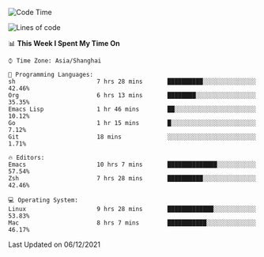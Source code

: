 <!--START_SECTION:waka-->
![Code Time](http://img.shields.io/badge/Code%20Time-466%20hrs%2030%20mins-blue)

![Lines of code](https://img.shields.io/badge/From%20Hello%20World%20I%27ve%20Written-21684%20lines%20of%20code-blue)

📊 **This Week I Spent My Time On** 

```text
⌚︎ Time Zone: Asia/Shanghai

💬 Programming Languages: 
sh                       7 hrs 28 mins       ██████████░░░░░░░░░░░░░░░   42.46% 
Org                      6 hrs 13 mins       ████████░░░░░░░░░░░░░░░░░   35.35% 
Emacs Lisp               1 hr 46 mins        ██░░░░░░░░░░░░░░░░░░░░░░░   10.12% 
Go                       1 hr 15 mins        █░░░░░░░░░░░░░░░░░░░░░░░░   7.12% 
Git                      18 mins             ░░░░░░░░░░░░░░░░░░░░░░░░░   1.71%

🔥 Editors: 
Emacs                    10 hrs 7 mins       ██████████████░░░░░░░░░░░   57.54% 
Zsh                      7 hrs 28 mins       ██████████░░░░░░░░░░░░░░░   42.46%

💻 Operating System: 
Linux                    9 hrs 28 mins       █████████████░░░░░░░░░░░░   53.83% 
Mac                      8 hrs 7 mins        ███████████░░░░░░░░░░░░░░   46.17%

```


 Last Updated on 06/12/2021
<!--END_SECTION:waka-->
